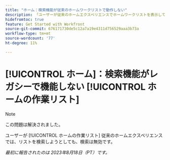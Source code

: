 ```yaml
---
title: "ホーム：検索機能が従来のホームワークリストで動作しない"
description: 「ユーザーが従来のホームエクスペリエンスでホームワークリストを表示していて、リストを検索しようとした場合、検索は無効になります。」
hidefromtoc: true
feature: Get Started with Workfront
source-git-commit: 676171730de5c12a7a19e4311d756529aaa3b73a
workflow-type: tm+mt
source-wordcount: '77'
ht-degree: 11%

---
```



# [!UICONTROL ホーム]：検索機能がレガシーで機能しない [!UICONTROL ホームの作業リスト]

>[!NOTE]
>
>この問題は解決されました。

ユーザーが [!UICONTROL ホームの作業リスト] 従来のホームエクスペリエンスでは、リストを検索しようとしても、検索は無効です。

_最初に報告されたのは 2023年8月18日（PT）です。_

